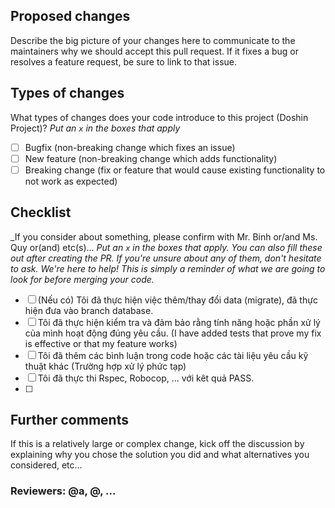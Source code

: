<!--- Refs: -->

## Proposed changes

Describe the big picture of your changes here to communicate to the maintainers why we should accept this pull request. If it fixes a bug or resolves a feature request, be sure to link to that issue.

## Types of changes

What types of changes does your code introduce to this project (Doshin Project)?
_Put an `x` in the boxes that apply_

- [ ] Bugfix (non-breaking change which fixes an issue)
- [ ] New feature (non-breaking change which adds functionality)
- [ ] Breaking change (fix or feature that would cause existing functionality to not work as expected)

## Checklist
_If you consider about something, please confirm with Mr. Binh or/and Ms. Quy or(and) etc(s)...
_Put an `x` in the boxes that apply. You can also fill these out after creating the PR. If you're unsure about any of them, don't hesitate to ask. We're here to help! This is simply a reminder of what we are going to look for before merging your code._

- [ ] (Nếu có) Tôi đã thực hiện việc thêm/thay đổi data (migrate), đã thực hiện đưa vào branch database.
- [ ] Tôi đã thực hiện kiểm tra và đảm bảo rằng tính năng hoặc phần xử lý của mình hoạt động đúng yêu cầu. (I have added tests that prove my fix is effective or that my feature works)
- [ ] Tôi đã thêm các bình luận trong code hoặc các tài liệu yêu cầu kỹ thuật khác (Trường hợp xử lý phức tạp)
- [ ] Tôi đã thực thi Rspec, Robocop, ... với kêt quả PASS.
- [ ] 


## Further comments

If this is a relatively large or complex change, kick off the discussion by explaining why you chose the solution you did and what alternatives you considered, etc...

### Reviewers: @a, @, ...
